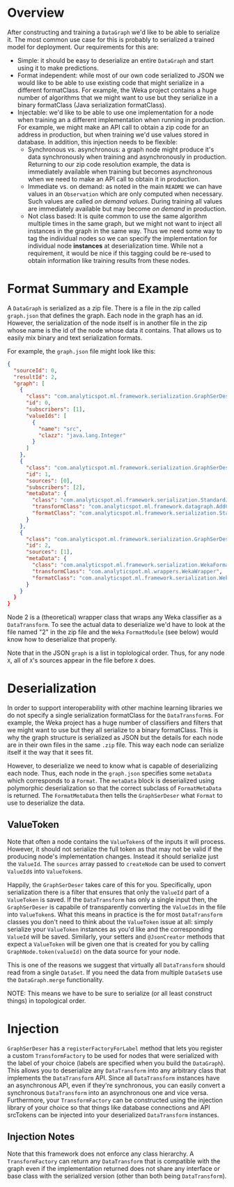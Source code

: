 # Overview

After constructing and training a `DataGraph` we'd like to be able to serialize it. The most common use case for this
is probably to serialized a trained model for deployment. Our requirements for this are:

* Simple: it should be easy to deserialize an entire `DataGraph` and start using it to make predictions.
* Format independent: while most of our own code serialized to JSON we would like to be able to use existing code that
  might serialize in a different formatClass. For example, the Weka project contains a huge number of algorithms that we
  might want to use but they serialize in a binary formatClass (Java serialization formatClass).
* Injectable: we'd like to be able to use one implementation for a node when training an a different implementation when
  running in production. For example, we might make an API call to obtain a zip code for an address in production, but
  when training we'd use values stored in database. In addition, this injection needs to be flexible:
  * Synchronous vs. asynchronous: a graph node might produce it's data synchronously when training and asynchronously
    in production. Returning to our zip code resolution example, the data is immediately available when training but
    becomes asynchronous when we need to make an API call to obtain it in production.
  * Immediate vs. on demand: as noted in the main `README` we can have values in an `Observation` which are only
    computed when necessary. Such values are called *on demand values*. During training all values are immediately
    available but may become *on demand* in production.
  * Not class based: It is quite common to use the same algorithm multiple times in the same graph, but we might not
    want to inject all instances in the graph in the same way. Thus we need some way to tag the individual nodes so we
    can specify the implementation for individual node **instances** at deserialization time. While not a requirement,
    it would be nice if this tagging could be re-used to obtain information like training results from these nodes.
    
# Format Summary and Example

A `DataGraph` is serialized as a zip file. There is a file in the zip called `graph.json` that defines the graph. Each
node in the graph has an id. However, the serialization of the node itself is in another file in the zip whose name is
the id of the node whose data it contains. That allows us to easily mix binary and text serialization formats.

For example, the `graph.json` file might look like this:

```json
{
  "sourceId": 0,
  "resultId": 2,
  "graph": [
    {
      "class": "com.analyticspot.ml.framework.serialization.GraphSerDeser$SourceSerGraphNode",
      "id": 0,
      "subscribers": [1],
      "valueIds": [
        {
          "name": "src",
          "clazz": "java.lang.Integer"
        }
      ]
    },
    {
      "class": "com.analyticspot.ml.framework.serialization.GraphSerDeser$TransformSerGraphNode",
      "id": 1,
      "sources": [0],
      "subscribers": [2],
      "metaData": {
        "class": "com.analyticspot.ml.framework.serialization.StandardJsonFormat$MetaData",
        "transformClass": "com.analyticspot.ml.framework.datagraph.AddConstantTransform",
        "formatClass": "com.analyticspot.ml.framework.serialization.StandardJsonFormat"
      }
    },
    {
      "class": "com.analyticspot.ml.framework.serialization.GraphSerDeser$TransformSerGraphNode",
      "id": 2,
      "sources": [1],
      "metaData": {
        "class": "com.analyticspot.ml.framework.serialization.WekaFormatMetaData",
        "transformClass": "com.analyticspot.ml.wrappers.WekaWrapper",
        "formatClass": "com.analyticspot.ml.framework.serialization.WekaFormat"
      }
    }
  }
}
```

Node 2 is a (theoretical) wrapper class that wraps any Weka classifier as a `DataTransform`. To see the actual data
to deserialize we'd have to look at the file named "2" in the zip file and the `Weka` `FormatModule` (see below) would
know how to deserialize that properly.

Note that in the JSON `graph` is a list in toplological order. Thus, for any node `X`, all of `X`'s sources appear in
the file before `X` does.

# Deserialization

In order to support interoperability with other machine learning libraries we do not specify a single serialization
formatClass for the `DataTransform`s. For example, the Weka project has a huge number of classifiers and filters that we
might want to use but they all serialize to a binary formatClass. This is why the graph structure is serialized as JSON
but the details for each node are in their own files in the same `.zip` file. This way each node can serialize itself it
the way that it sees fit.

However, to deserialize we need to know what is capable of deserializing each node. Thus, each node in the `graph.json`
specifies some `metaData` which corresponds to a `Format`. The `metaData` block is deserialized using polymorphic
deserialization so that the correct subclass of `FormatMetaData` is returned. The `FormatMetaData` then tells the
`GraphSerDeser` what `Format` to use to deserialize the data.

## ValueToken

Note that often a node contains the `ValueToken`s of the inputs it will process. However, it should not serialize the
full token as that may not be valid if the producing node's implementation changes. Instead it should serialize just
the `ValueId`. The `sources` array passed to `createNode` can be used to convert `ValueId`s into `ValueToken`s.

Happily, the `GraphSerDeser` takes care of this for you. Specifically, upon serialization there is a filter that
ensures that only the `ValueId` part of a `ValueToken` is saved. If the `DataTransform` has only a single input then,
the `GraphSerDeser` is capabile of transparently converting the `ValueIds` in the file into `ValueToken`s. What this
means in practice is the for most `DataTransform` classes you don't need to think about the `ValueToken` issue at all:
simply serialize your `ValueToken` instances as you'd like and the corresponding `ValueId` will be saved. Similarly,
your setters and `@JsonCreator` methods that expect a `ValueToken` will be given one that is created for you by calling
`GraphNode.token(valueId)` on the data source for your node.

This is one of the reasons we suggest that virtually all `DataTransform` should read from a single `DataSet`. If you
need the data from multiple `DataSet`s use the `DataGraph.merge` functionality.

NOTE: This means we have to be sure to serialize (or all least construct things) in topological order.

# Injection

`GraphSerDeser` has a `registerFactoryForLabel` method that lets you register a custom `TransformFactory` to be used
for nodes that were serialized with the label of your choice (labels are specified when you build the `DataGraph`).
This allows you to deserialize any `DataTransform` into any arbitrary class that implements the `DataTransform` API.
Since all `DataTransform` instances have an asynchronous API, even if they're synchronous, you can easily convert a
synchronous `DataTransform` into an asynchronous one and vice versa. Furthermore, your `TransformFactory` can be
constructed using the injection library of your choice so that things like database connections and API srcTokens can
be injected into your deserialized `DataTransform` instances.


## Injection Notes
 
Note that this framework does not enforce any class hierarchy. A `TransformFactory` can return any `DataTransform` that
is compatible with the graph even if the implementation returned does not share any interface or base class with the
serialized version (other than both being `DataTransform`).
